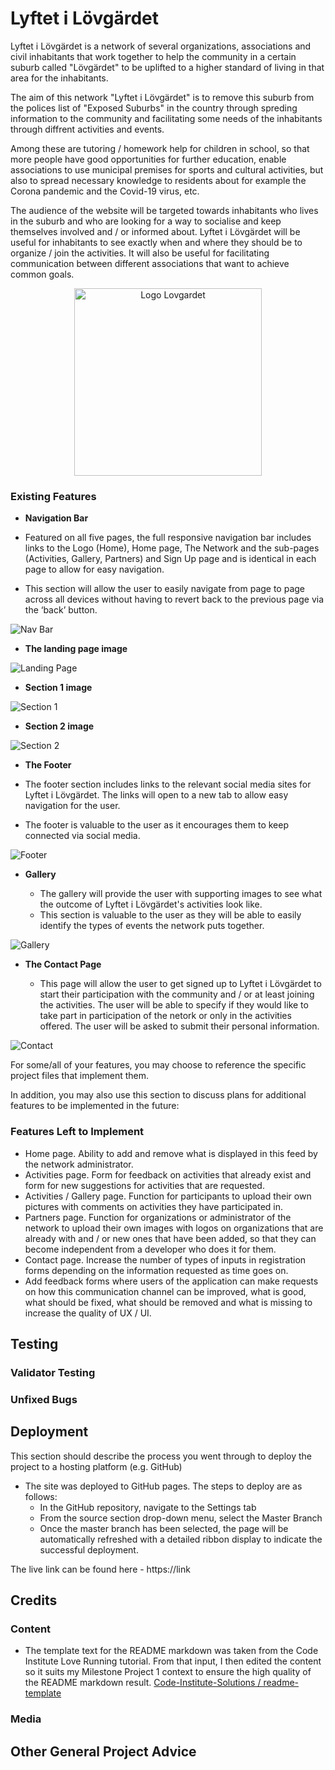# Lyftet i Lövgärdet    

Lyftet i Lövgärdet is a network of several organizations, associations and civil inhabitants that work together to help the community in a certain suburb called "Lövgärdet" to be uplifted to a higher standard of living in that area for the inhabitants. 

The aim of this network "Lyftet i Lövgärdet" is to remove this suburb from the polices list of "Exposed Suburbs" in the country through spreding information to the community and facilitating some needs of the inhabitants through diffrent activities and events. 

Among these are tutoring / homework help for children in school, so that more people have good opportunities for further education, enable associations to use municipal premises for sports and cultural activities, but also to spread necessary knowledge to residents about for example the Corona pandemic and the Covid-19 virus, etc.

The audience of the website will be targeted towards inhabitants who lives in the suburb and who are looking for a way to socialise and keep themselves involved and / or informed about. Lyftet i Lövgärdet will be useful for inhabitants to see exactly when and where they should be to organize / join the activities. It will also be useful for facilitating communication between different associations that want to achieve common goals.

<center><img style="width: 300px;" src="../Network-app/assets/static/img/lil-logo.png" alt="Logo Lovgardet"></center>

<!--
Image Mockup
![alt](https://link)
-->

### Existing Features

- __Navigation Bar__

- Featured on all five pages, the full responsive navigation bar includes links to the Logo (Home), Home page, The Network and the sub-pages (Activities, Gallery, Partners) and Sign Up page and is identical in each page to allow for easy navigation.
- This section will allow the user to easily navigate from page to page across all devices without having to revert back to the previous page via the ‘back’ button. 
<!-- My own markdown / End -->
<!-- Edit -->
![Nav Bar](https://link) <!-- Image of the Navbar -->
<!-- End Edit -->

- __The landing page image__

<!-- Edit -->
![Landing Page](https://link) <!-- Image of the Landing Page (Hero image) -->
<!-- End Edit -->

- __Section 1 image__

<!-- Edit -->
![Section 1](https://link) <!-- Image of the Section 1 -->
<!-- End Edit -->

- __Section 2 image__

<!-- Edit -->
![Section 2](https://link) <!-- Image of the Section 2 -->
<!-- End Edit -->

<!-- My own markdown -->
- __The Footer__ 

- The footer section includes links to the relevant social media sites for Lyftet i Lövgärdet. The links will open to a new tab to allow easy navigation for the user. 
- The footer is valuable to the user as it encourages them to keep connected via social media.

<!-- My own markdown / End -->
<!-- Edit -->
![Footer](https://link) <!-- Image of the Footer -->
<!-- End Edit -->

<!-- My own markdown -->
- __Gallery__

  - The gallery will provide the user with supporting images to see what the outcome of Lyftet i Lövgärdet's activities look like. 
  - This section is valuable to the user as they will be able to easily identify the types of events the network puts together. 

<!-- My own markdown / End -->
<!-- Edit -->
![Gallery](https://link) <!-- Image of the Gallery -->
<!-- End Edit -->

<!-- My own markdown -->
- __The Contact Page__

  - This page will allow the user to get signed up to Lyftet i Lövgärdet to start their participation with the community and / or at least joining the activities. The user will be able to specify if they would like to take part in participation of the netork or only in the activities offered. The user will be asked to submit their personal information. 

<!-- My own markdown / End -->
<!-- Edit -->
![Contact](https://link) <!-- Image of the Contact -->
<!-- End Edit -->

<!-- Edit -->
For some/all of your features, you may choose to reference the specific project files that implement them.

In addition, you may also use this section to discuss plans for additional features to be implemented in the future:
<!-- End Edit -->

<!-- My own markdown -->
### Features Left to Implement

- Home page. Ability to add and remove what is displayed in this feed by the network administrator.
- Activities page. Form for feedback on activities that already exist and form for new suggestions for activities that are requested.
- Activities / Gallery page. Function for participants to upload their own pictures with comments on activities they have participated in.
- Partners page. Function for organizations or administrator of the network to upload their own images with logos on organizations that are already with and / or new ones that have been added, so that they can become independent from a developer who does it for them.
- Contact page. Increase the number of types of inputs in registration forms depending on the information requested as time goes on.
- Add feedback forms where users of the application can make requests on how this communication channel can be improved, what is good, what should be fixed, what should be removed and what is missing to increase the quality of UX / UI.
<!-- My own markdown / End -->

<!-- My own markdown -->
## Testing 


<!-- My own markdown / End -->

<!-- My own markdown -->
### Validator Testing 


<!-- My own markdown / End -->

<!-- My own markdown -->
### Unfixed Bugs

<!-- My own markdown / End -->

<!-- My own markdown -->
## Deployment


<!-- My own markdown / End -->


<!-- Edit -->
This section should describe the process you went through to deploy the project to a hosting platform (e.g. GitHub) 

- The site was deployed to GitHub pages. The steps to deploy are as follows: 
  - In the GitHub repository, navigate to the Settings tab 
  - From the source section drop-down menu, select the Master Branch
  - Once the master branch has been selected, the page will be automatically refreshed with a detailed ribbon display to indicate the successful deployment. 

The live link can be found here - https://link 
<!-- End Edit -->


<!-- My own markdown -->
## Credits 


<!-- My own markdown / End -->

<!-- My own markdown -->
### Content 

- The template text for the README markdown was taken from the Code Institute Love Running tutorial. From that input, I then edited the content so it suits my Milestone Project 1 context to ensure the high quality of the README markdown result. 
[Code-Institute-Solutions / readme-template](https://github.com/Code-Institute-Solutions/readme-template/edit/master/README.md)

<!-- My own markdown / End -->

<!-- My own markdown -->
### Media


<!-- My own markdown / End -->

<!-- My own markdown -->
## Other General Project Advice


<!-- My own markdown / End -->

